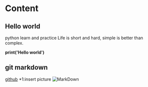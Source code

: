 # Content
## Hello world
 python learn and practice
 Life is short and hard, simple is better than complex.

**print('Hello world')**

## git markdown
[github](http://www.github.com/petergao/pythonic)
*1:insert picture
![MarkDown](http://gitee.com/petergao/pythonic/12345.png?raw=true)

